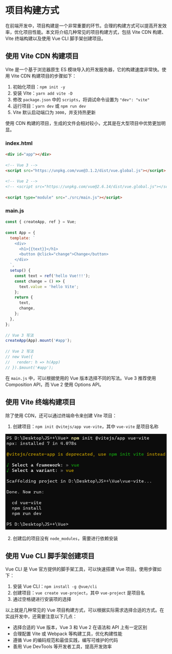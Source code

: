 # 项目构建方式

在前端开发中，项目构建是一个非常重要的环节。合理的构建方式可以提高开发效率，优化项目性能。本文将介绍几种常见的项目构建方式，包括 Vite CDN 构建、Vite 终端构建以及使用 Vue CLI 脚手架创建项目。

## 使用 Vite CDN 构建项目

Vite 是一个基于浏览器原生 ES 模块导入的开发服务器，它的构建速度非常快。使用 Vite CDN 构建项目的步骤如下：

1. 初始化项目：`npm init -y`
2. 安装 Vite：`yarn add vite -D`
3. 修改 `package.json` 中的 `scripts`，将调试命令设置为 `"dev": "vite"`
4. 运行项目：`yarn dev` 或 `npm run dev`
5. Vite 默认启动端口为 `3000`，并支持热更新

使用 CDN 构建的项目，生成的文件会相对较小，尤其是在大型项目中优势更加明显。

### index.html

```html
<div id="app"></div>

<!-- Vue 3 -->
<script src="https://unpkg.com/vue@3.1.2/dist/vue.global.js"></script>

<!-- Vue 2 -->
<!-- <script src="https://unpkg.com/vue@2.6.14/dist/vue.global.js"></script> -->

<script type="module" src="./src/main.js"></script>
```

### main.js

```javascript
const { createApp, ref } = Vue;

const App = {
  template: `
    <div>
      <h1>{{text}}</h1>
      <button @click="change">Change</button>
    </div>
  `,
  setup() {
    const text = ref('hello Vue!!!');
    const change = () => {
      text.value = 'hello Vite';
    };
    return {
      text,
      change,
    };
  },
};

// Vue 3 写法
createApp(App).mount('#app');

// Vue 2 写法
// new Vue({
//   render: h => h(App)
// }).$mount('#app');
```

在 `main.js` 中，可以根据使用的 Vue 版本选择不同的写法。Vue 3 推荐使用 Composition API，而 Vue 2 使用 Options API。

## 使用 Vite 终端构建项目

除了使用 CDN，还可以通过终端命令来创建 Vite 项目：

1. 创建项目：`npm init @vitejs/app vue-vite`，其中 `vue-vite` 是项目名称

![](../../assets/1ff19a6975bf407d5c3280c9d61d3c5e.png)

2. 创建后的项目没有 `node_modules`，需要进行依赖安装

## 使用 Vue CLI 脚手架创建项目

Vue CLI 是 Vue 官方提供的脚手架工具，可以快速搭建 Vue 项目。使用步骤如下：

1. 安装 Vue CLI：`npm install -g @vue/cli`
2. 创建项目：`vue create vue-project`，其中 `vue-project` 是项目名
3. 通过空格键进行安装项的选择

以上就是几种常见的 Vue 项目构建方式，可以根据实际需求选择合适的方式。在实战开发中，还需要注意以下几点：

- 选择合适的 Vue 版本，Vue 3 和 Vue 2 在语法和 API 上有一定区别
- 合理配置 Vite 或 Webpack 等构建工具，优化构建性能
- 遵循 Vue 的编码规范和最佳实践，编写可维护的代码
- 善用 Vue DevTools 等开发者工具，提高开发效率
